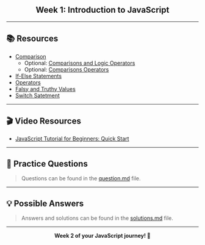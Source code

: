<div align="center">
    <h2>Week 1: Introduction to JavaScript</h2>
</div>

---

## 📚 Resources

- [Comparison](https://javascript.info/comparison)
  - Optional:
    [Comparisons and Logic Operators](https://www.w3schools.com/js/js_comparisons.asp)
  - Optional:
    [Comparisons Operators](https://www.javascripttutorial.net/javascript-comparison-operators/)
- [If-Else Statements](https://javascript.info/ifelse)
- [Operators](https://javascript.info/logical-operators)
- [Falsy and Truthy Values](https://www.javascripttutorial.net/javascript-tutorial/javascript-falsy/)
- [Switch Satetment](https://javascript.info/switch)

---

## 🎬 Video Resources

- [JavaScript Tutorial for Beginners: Quick Start](https://www.youtube.com/watch?v=SajRjc9KKUE&list=PL0Zuz27SZ-6Oi6xNtL_fwCrwpuqylMsgT)

---

## 📝 Practice Questions

> Questions can be found in the [question.md](./question.md) file.

---

## 💡 Possible Answers

> Answers and solutions can be found in the [solutions.md](./solutions.md) file.

---

<div align="center">
    <b>Week 2 of your JavaScript journey! 🚀</b>
</div>
